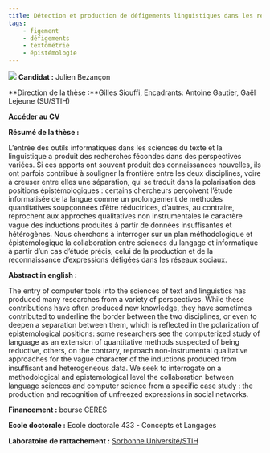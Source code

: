 ```yaml
---
title: Détection et production de défigements linguistiques dans les réseaux sociaux assistées par les sciences participatives - fertilisation croisée entre traitement informatique et analyse linguistique
tags:
    - figement
    - défigements
    - textométrie
    - épistémologie
---
```


![](these-3.png)
**Candidat :** Julien Bezançon

**Direction de la thèse :**Gilles Siouffi, Encadrants: Antoine Gautier, Gaël Lejeune (SU/STIH)

[**Accéder au CV**](../../membres/bezancon_julien)

**Résumé de la thèse :** 

 L’entrée des outils informatiques dans les sciences du texte et la linguistique a produit des recherches fécondes dans des perspectives variées. Si ces apports ont souvent produit des connaissances nouvelles, ils ont parfois contribué à souligner la frontière entre les deux disciplines, voire à creuser entre elles une séparation, qui se traduit dans la polarisation des positions épistémologiques : certains chercheurs perçoivent l’étude informatisée de la langue comme un prolongement de méthodes quantitatives soupçonnées d’être réductrices, d’autres, au contraire, reprochent aux approches qualitatives non instrumentales le caractère vague des inductions produites à partir de données insuﬀisantes et hétérogènes. Nous cherchons à interroger sur un plan méthodologique et épistémologique la collaboration entre sciences du langage et informatique à partir d’un cas d’étude précis, celui de la production et de la reconnaissance d’expressions défigées dans les réseaux sociaux.

**Abstract in english :**

 The entry of computer tools into the sciences of text and linguistics has produced many researches from a variety of perspectives. While these contributions have often produced new knowledge, they have sometimes contributed to underline the border between the two disciplines, or even to deepen a separation between them, which is reflected in the polarization of epistemological positions: some researchers see the computerized study of language as an extension of quantitative methods suspected of being reductive, others, on the contrary, reproach non-instrumental qualitative approaches for the vague character of the inductions produced from insuﬀisant and heterogeneous data. We seek to interrogate on a methodological and epistemological level the collaboration between language sciences and computer science from a specific case study : the production and recognition of unfreezed expressions in social networks.

**Financement :** bourse CERES

**Ecole doctorale :** Ecole doctorale 433 - Concepts et Langages

**Laboratoire de rattachement :** [Sorbonne Université/STIH](http://stih-sorbonne-universite.fr/)
